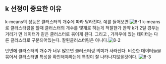 
## k 선정이 중요한 이유
k-means의 성능은 클러스터의 개수에 따라 달라진다.
예를 들어보면 ![8-1](https://bakey-api.codeit.kr/api/files/resource?root=static&seqId=5810&directory=8-1.png&name=8-1.png)
k-means로 클러스터링을 할때 클러스터의 개수를 몇개로 하는게 적잘한가
만약 k가 2일 경우는 거리가 먼 데이터가 같은 클러스터로 묶이게 된다. 그리고 , 가까우에 있는 데이터는 다른 클러스터로 구분되어있는다. 잘된클러스터링은 아니다.![8-2](https://bakey-api.codeit.kr/api/files/resource?root=static&seqId=5810&directory=8-2.png&name=8-2.png)

반면에 클러스터의 개수가 너무 많으면 클러스터링 의미가 사라진다.
비슷한 데이터들을 묶어서 클러스터별 특성을 확인해야하는데 특징이 잘 나타나지않을것이다.
![8-3](https://bakey-api.codeit.kr/api/files/resource?root=static&seqId=5810&directory=8-3.png&name=8-3.png)